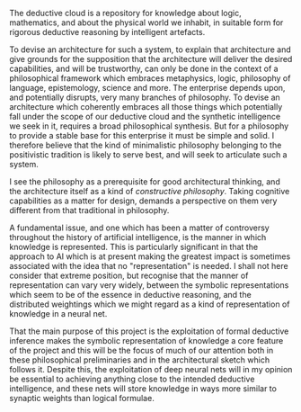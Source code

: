 The deductive cloud is a repository for knowledge about logic, mathematics, and about the physical world we inhabit, in suitable form for rigorous deductive reasoning by intelligent artefacts.

To devise an architecture for such a system, to explain that architecture and give grounds for the supposition that the architecture will deliver the desired capabilities, and will be trustworthy, can only be done in the context of a philosophical framework which embraces metaphysics, logic, philosophy of language, epistemology, science and more.
The enterprise depends upon, and potentially disrupts, very many branches of philosophy.
To devise an architecture which coherently embraces all those things which potentially fall under the scope of our deductive cloud and the synthetic intelligence we seek in it, requires a broad philosophical synthesis.
But for a philosophy to provide a stable base for this enterprise it must be simple and solid.
I therefore believe that the kind of minimalistic philosophy belonging to the positivistic tradition is likely to serve best, and will seek to articulate such a system.

I see the philosophy as a prerequisite for good architectural thinking, and the architecture itself as a kind of _constructive philosophy_.
Taking cognitive capabilities as a matter for design, demands a perspective on them very different from that traditional in philosophy.

A fundamental issue, and one which has been a matter of controversy throughout the history of artificial intelligence, is the manner in which knowledge is represented.
This is particularly significant in that the approach to AI which is at present making the greatest impact is sometimes associated with the idea that no "representation" is needed.
I shall not here consider that extreme position, but recognise that the manner of representation can vary very widely, between the symbolic representations which seem to be of the essence in deductive reasoning, and the distributed weightings which we might regard as a kind of representation of knowledge in a neural net.

That the main purpose of this project is the exploitation of formal deductive inference makes the symbolic representation of knowledge a core feature of the project and this will be the focus of much of our attention both in these philosophical preliminaries and in the architectural sketch which follows it.
Despite this, the exploitation of deep neural nets will in my opinion be essential to achieving anything close to the intended deductive intelligence, and these nets will store knowledge in ways more similar to synaptic weights than logical formulae.







